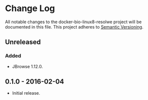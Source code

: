 # Change Log
All notable changes to the docker-bio-linux8-resolwe project will be documented
in this file.
This project adheres to [Semantic Versioning](http://semver.org/).

## Unreleased

### Added

- JBrowse 1.12.0.

## 0.1.0 - 2016-02-04

- Initial release.
